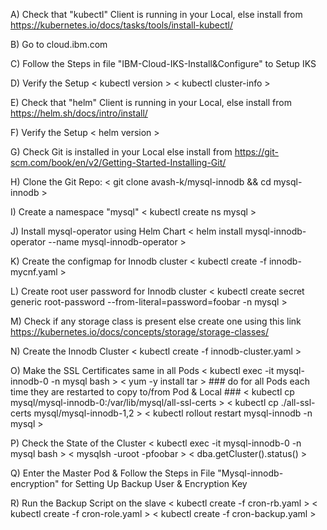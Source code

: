 A) Check that "kubectl" Client is running in your Local, else install from https://kubernetes.io/docs/tasks/tools/install-kubectl/

B) Go to cloud.ibm.com 

C) Follow the Steps in file "IBM-Cloud-IKS-Install&Configure" to Setup IKS 

D) Verify the Setup
   < kubectl version >
   < kubectl cluster-info >

E) Check that "helm" Client is running in your Local, else install from https://helm.sh/docs/intro/install/

F) Verify the Setup
   < helm version >

G) Check Git is installed in your Local else install from https://git-scm.com/book/en/v2/Getting-Started-Installing-Git/

H) Clone the Git Repo:
   < git clone  avash-k/mysql-innodb && cd mysql-innodb >

I) Create a namespace "mysql"
   < kubectl create ns mysql >

J) Install mysql-operator using Helm Chart
   < helm install mysql-innodb-operator --name mysql-innodb-operator >

K) Create the configmap for Innodb cluster
   < kubectl create -f innodb-mycnf.yaml >

L) Create root user password for Innodb cluster
   < kubectl create secret generic root-password --from-literal=password=foobar -n mysql >

M) Check if any storage class is present else create one using this link https://kubernetes.io/docs/concepts/storage/storage-classes/

N) Create the Innodb Cluster
   < kubectl create -f innodb-cluster.yaml >

O) Make the SSL Certificates same in all Pods
   < kubectl exec -it mysql-innodb-0 -n mysql bash >
   < yum -y install tar >   ### do for all Pods each time they are restarted to copy to/from Pod & Local ### 
   < kubectl cp mysql/mysql-innodb-0:/var/lib/mysql/all-ssl-certs > 
   < kubectl cp ./all-ssl-certs mysql/mysql-innodb-1,2 >
   < kubectl rollout restart mysql-innodb -n mysql >
   
P) Check the State of the Cluster
   < kubectl exec -it mysql-innodb-0 -n mysql bash >
   < mysqlsh -uroot -pfoobar >
   < dba.getCluster().status() >

Q) Enter the Master Pod & Follow the Steps in File "Mysql-innodb-encryption" for Setting Up Backup User & Encryption Key

R) Run the Backup Script on the slave
   < kubectl create -f cron-rb.yaml >
   < kubectl create -f cron-role.yaml >
   < kubectl create -f cron-backup.yaml >


